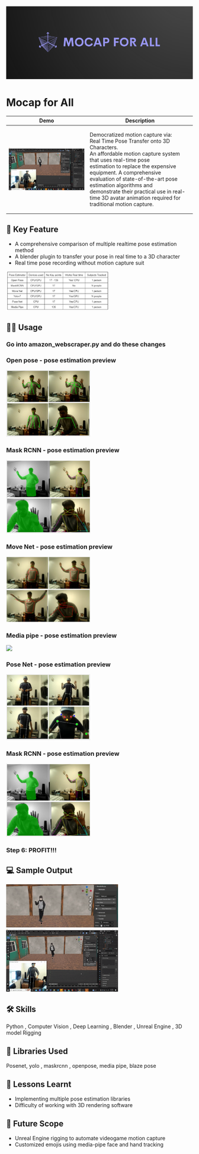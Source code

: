<h1 align="center">
<img src="media/cover.png">
</h1> 

# Mocap for All
| Demo        | Description | 
|-------------|-----| 
| ![preview](media/preview.gif) | <p width=100px;> Democratized motion capture via:<br>Real Time Pose Transfer onto 3D Characters.<br>An affordable motion capture system that uses real-time pose<br> estimation to replace the expensive equipment. A comprehensive<br> evaluation of state-of-the-art pose estimation algorithms and<br> demonstrate their practical use in real-time 3D avatar animation required for traditional motion capture.<p>|

## 🔑 Key Feature
- A comprehensive comparison of multiple realtime pose estimation method
- A blender plugin to transfer your pose in real time to a 3D character
- Real time pose recording without motion capture suit
<img src="media/results_table.png" width=55%>

## 🧑‍💻️ Usage

### Go into amazon_webscraper.py and do these changes

### Open pose - pose estimation preview
<img src="media/openpose.png" width=45%>

### Mask RCNN - pose estimation preview
<img src="media/maskrcnn.png" width=45%>

### Move Net - pose estimation preview
<img src="media/movenet.png" width=45%>

### Media pipe - pose estimation preview
<img src="media/mediapipe,png" width=45%>

### Pose Net - pose estimation preview
<img src="media/posenet.png" width=45%>

### Mask RCNN - pose estimation preview
<img src="media/maskrcnn.png" width=45%>

### Step 6: PROFIT!!!

## 💻 Sample Output
<img src="media/3dmodel.png" width=60% >

<img src="media/preview.gif" width=60% >

## 🛠 Skills
Python , Computer Vision , Deep Learning , Blender , Unreal Engine , 3D model Rigging 

## 📖 Libraries Used
Posenet, yolo , maskrcnn , openpose, media pipe, blaze pose

## 📃 Lessons Learnt

- Implementing multiple pose estimation libraries
- Difficulty of working with 3D rendering software

## 🔮 Future Scope

- Unreal Engine rigging to automate videogame motion capture
- Customized emojis using media-pipe face and hand tracking
